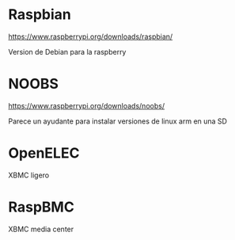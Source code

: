 # Raspbian
https://www.raspberrypi.org/downloads/raspbian/

Version de Debian para la raspberry


# NOOBS
https://www.raspberrypi.org/downloads/noobs/

Parece un ayudante para instalar versiones de linux arm en una SD

# OpenELEC
XBMC ligero

# RaspBMC
XBMC media center
